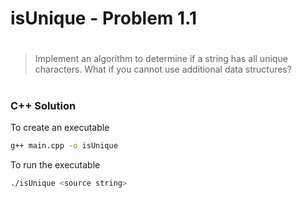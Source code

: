 # isUnique - Problem 1.1
#
#
#
#
> Implement an algorithm to determine if a string has all unique characters. What if you cannot use additional data structures?
#
### C++ Solution

To create an executable
```sh
g++ main.cpp -o isUnique
```

To run the executable
```sh
./isUnique <source string>
```